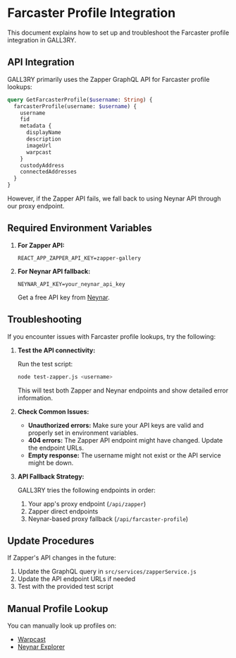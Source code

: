 # Farcaster Profile Integration

This document explains how to set up and troubleshoot the Farcaster profile integration in GALL3RY.

## API Integration

GALL3RY primarily uses the Zapper GraphQL API for Farcaster profile lookups:

```graphql
query GetFarcasterProfile($username: String) {
  farcasterProfile(username: $username) {
    username
    fid
    metadata {
      displayName
      description
      imageUrl
      warpcast
    }
    custodyAddress
    connectedAddresses
  }
}
```

However, if the Zapper API fails, we fall back to using Neynar API through our proxy endpoint.

## Required Environment Variables

1. **For Zapper API:**
   ```
   REACT_APP_ZAPPER_API_KEY=zapper-gallery
   ```
   
2. **For Neynar API fallback:**
   ```
   NEYNAR_API_KEY=your_neynar_api_key
   ```
   Get a free API key from [Neynar](https://neynar.com).

## Troubleshooting

If you encounter issues with Farcaster profile lookups, try the following:

1. **Test the API connectivity:**
   
   Run the test script:
   ```bash
   node test-zapper.js <username>
   ```
   
   This will test both Zapper and Neynar endpoints and show detailed error information.

2. **Check Common Issues:**
   
   - **Unauthorized errors:** Make sure your API keys are valid and properly set in environment variables.
   - **404 errors:** The Zapper API endpoint might have changed. Update the endpoint URLs.
   - **Empty response:** The username might not exist or the API service might be down.

3. **API Fallback Strategy:**
   
   GALL3RY tries the following endpoints in order:
   1. Your app's proxy endpoint (`/api/zapper`)
   2. Zapper direct endpoints
   3. Neynar-based proxy fallback (`/api/farcaster-profile`)

## Update Procedures

If Zapper's API changes in the future:

1. Update the GraphQL query in `src/services/zapperService.js`
2. Update the API endpoint URLs if needed
3. Test with the provided test script

## Manual Profile Lookup

You can manually look up profiles on:
- [Warpcast](https://warpcast.com/{username})
- [Neynar Explorer](https://explorer.neynar.com) 